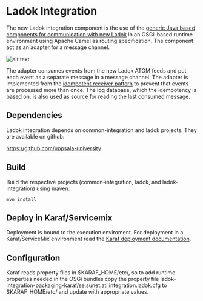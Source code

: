 # Ladok Integration
The new Ladok integration component is the use of the [generic Java based components for communication with new Ladok](https://github.com/uppsala-university/ladok) in an OSGi-based runtime environment using Apache Camel as routing specification. The component act as an adapter for a message channel.  

![alt text](https://raw.githubusercontent.com/uppsala-university/ladok-integration/master/docs/ladok-atom-adapter.png "Ladok integration component")

The adapter consumes events from the new Ladok ATOM feeds and put each event as a separate message in a message channel. The adapter is implemented from the [idempotent receiver pattern](http://www.enterpriseintegrationpatterns.com/patterns/messaging/IdempotentReceiver.html) to prevent that events are processed more than once. The log database, which the idempotency is based on, is also used as source for reading the last consumed message.

## Dependencies
Ladok integration depends on common-integration and ladok projects. They are available on github:

https://github.com/uppsala-university


## Build
Build the respective projects (common-integration, ladok, and ladok-integration) using maven:

    mvn install

## Deploy in Karaf/Servicemix
Deployment is bound to the execution enviroment. For deployment in a Karaf/ServiceMix environment read the [Karaf deployment documentation](https://github.com/uppsala-university/ladok-integration/tree/master/ladok-integration-packaging-karaf).

## Configuration
Karaf reads property files in $KARAF\_HOME/etc/, so to add runtime properties needed in the OSGi bundles
copy the property file ladok-integration-packaging-karaf/se.sunet.ati.integration.ladok.cfg to $KARAF\_HOME/etc/
and update with appropriate values.


